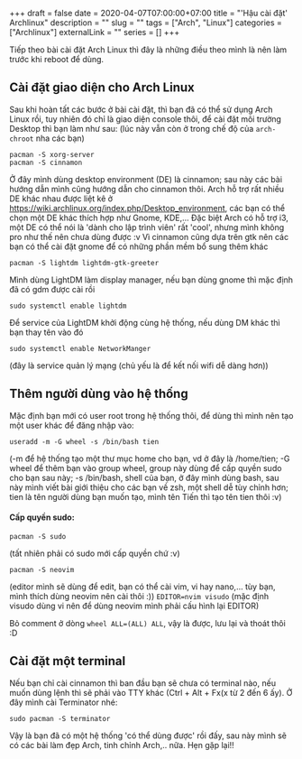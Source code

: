+++ 
draft = false
date = 2020-04-07T07:00:00+07:00
title = "'Hậu cài đặt' Archlinux"
description = ""
slug = "" 
tags = ["Arch", "Linux"]
categories = ["Archlinux"]
externalLink = ""
series = []
+++

Tiếp theo bài cài đặt Arch Linux thì đây là những điều theo mình là nên làm trước khi reboot để dùng.

## Cài đặt giao diện cho Arch Linux

Sau khi hoàn tất các bước ở bài cài đặt, thì bạn đã có thể sử dụng Arch Linux rồi, tuy nhiên đó chỉ là giao diện console thôi, để cài đặt môi trường Desktop thì bạn làm như sau: (lúc này vẫn còn ở trong chế độ của `arch-chroot` nha các bạn)

```shell
pacman -S xorg-server
pacman -S cinnamon
```

Ở đây mình dùng desktop environment (DE) là cinnamon; sau này các bài hướng dẫn mình cũng hướng dẫn cho cinnamon thôi. Arch hỗ trợ rất nhiều DE khác nhau được liệt kê ở <https://wiki.archlinux.org/index.php/Desktop_environment>, các bạn có thể chọn một DE khác thích hợp như Gnome, KDE,... Đặc biệt Arch có hỗ trợ i3, một DE có thể nói là 'dành cho lập trình viên' rất 'cool', nhưng mình không pro như thế nên chưa dùng được :v Vì cinnamon cũng dựa trên gtk nên các bạn có thể cài đặt gnome để có những phần mềm bổ sung thêm khác

```shell
pacman -S lightdm lightdm-gtk-greeter
```

Mình dùng LightDM làm display manager, nếu bạn dùng gnome thì mặc định đã có gdm được cài rồi

```shell
sudo systemctl enable lightdm
```

Để service của LightDM khởi động cùng hệ thống, nếu dùng DM khác thì bạn thay tên vào đó

```shell
sudo systemctl enable NetworkManger
```

(đây là service quản lý mạng (chủ yếu là để kết nối wifi dễ dàng hơn))

## Thêm người dùng vào hệ thống

Mặc định bạn mới có user root trong hệ thống thôi, để dùng thì mình nên tạo một user khác để đăng nhập vào:

```shell
useradd -m -G wheel -s /bin/bash tien
```

(-m để hệ thống tạo một thư mục home cho bạn, vd ở đây là /home/tien; -G wheel để thêm bạn vào group wheel, group này dùng để cấp quyền sudo cho bạn sau này; -s /bin/bash, shell của bạn, ở đây mình dùng bash, sau này mình viết bài giới thiệu cho các bạn về zsh, một shell dễ tùy chỉnh hơn; tien là tên người dùng bạn muốn tạo, mình tên Tiến thì tạo tên tien thôi :v)

#### Cấp quyền sudo:

```shell
pacman -S sudo
```

(tất nhiên phải có sudo mới cấp quyền chứ :v)

```shell
pacman -S neovim
```

(editor mình sẽ dùng để edit, bạn có thể cài vim, vi hay nano,... tùy bạn, mình thích dùng neovim nên cài thôi :))
`EDITOR=nvim visudo` (mặc định visudo dùng vi nên để dùng neovim mình phải cấu hình lại EDITOR)

Bỏ comment ở dòng `wheel ALL=(ALL) ALL`, vậy là được, lưu lại và thoát thôi :D

## Cài đặt một terminal

Nếu bạn chỉ cài cinnamon thì ban đầu bạn sẽ chưa có terminal nào, nếu muốn dùng lệnh thì sẽ phải vào TTY khác (Ctrl + Alt + Fx(x từ 2 đến 6 ấy). Ở đây mình cài Terminator nhé:

```shell
sudo pacman -S terminator
```

Vậy là bạn đã có một hệ thống 'có thể dùng được' rồi đấy, sau này mình sẽ có các bài làm đẹp Arch, tinh chỉnh Arch,.. nữa. Hẹn gặp lại!!
